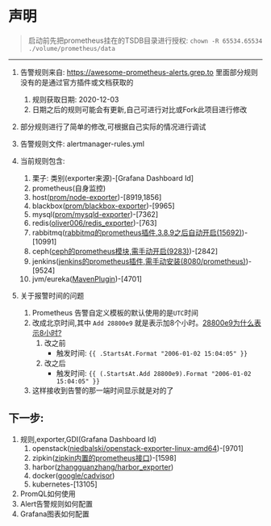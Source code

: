 # 声明
> 启动前先把prometheus挂在的TSDB目录进行授权: `chown -R 65534.65534 ./volume/prometheus/data`

---
1. 告警规则来自: https://awesome-prometheus-alerts.grep.to 里面部分规则没有的是通过官方插件或文档获取的
   1. 规则获取日期: 2020-12-03
   2. 日期之后的规则可能会有更新,自己可进行对比或Fork此项目进行修改
2. 部分规则进行了简单的修改,可根据自己实际的情况进行调试
3. 告警规则文件: alertmanager-rules.yml
4. 当前规则包含:
   1. 栗子: 类别(exporter来源)-[Grafana Dashboard Id]
   2. prometheus(自身监控)
   3. host([prom/node-exporter](https://hub.docker.com/r/prom/node-exporter))-[8919,1856]
   4. blackbox([prom/blackbox-exporter](https://hub.docker.com/r/prom/blackbox-exporter))-[9965]
   5. mysql([prom/mysqld-exporter](https://hub.docker.com/r/prom/mysqld-exporter))-[7362]
   6. redis([oliver006/redis_exporter](https://hub.docker.com/r/oliver006/redis_exporter))-[763]
   7. rabbitmq([rabbitmq的prometheus插件,3.8.9之后自动开启(15692)](https://www.rabbitmq.com/prometheus.html))-[10991]
   8. ceph([ceph的prometheus模块,需手动开启(9283)](https://docs.ceph.com/en/latest/mgr/prometheus/))-[2842]
   9. jenkins([jenkins的prometheus插件,需手动安装(8080/prometheus)](https://plugins.jenkins.io/prometheus/))-[9524]
   10. jvm/eureka([MavenPlugin](./docs/jvm.md))-[4701]


5.  关于报警时间的问题
    1.  Prometheus 告警自定义模板的默认使用的是`UTC`时间
    2.  改成北京时间,其中 `Add 28800e9`  就是表示加8个小时。[28800e9为什么表示8小时?](https://www.google.com/search?q=28800e9%E4%B8%BA%E4%BB%80%E4%B9%88%E8%A1%A8%E7%A4%BA8%E5%B0%8F%E6%97%B6%3F&oq=28800e9%E4%B8%BA%E4%BB%80%E4%B9%88%E8%A1%A8%E7%A4%BA8%E5%B0%8F%E6%97%B6%3F&aqs=chrome..69i64j69i57.2040j0j1&sourceid=chrome&ie=UTF-8)
        1.  改之前
            - 触发时间: `{{ .StartsAt.Format "2006-01-02 15:04:05" }}`
        2.  改之后
            - 触发时间: `{{ (.StartsAt.Add 28800e9).Format "2006-01-02 15:04:05" }}`
    3. 这样接收到告警的那一端时间显示就是对的了

下一步:
---
1. 规则,exporter,GDI(Grafana Dashboard Id)
   1. openstack([niedbalski/openstack-exporter-linux-amd64](https://quay.io/niedbalski/openstack-exporter-linux-amd64))-[9701]
   2. zipkin([zipkin内置的prometheus接口](https://github.com/le-shi/docker-zipkin))-[1598]
   3. harbor([zhangguanzhang/harbor_exporter](https://hub.docker.com/r/zhangguanzhang/harbor_exporter))
   4. docker([google/cadvisor](https://hub.docker.com/r/google/cadvisor))
   5. kubernetes-[13105]
2. PromQL如何使用
3. Alert告警规则如何配置
4. Grafana图表如何配置
